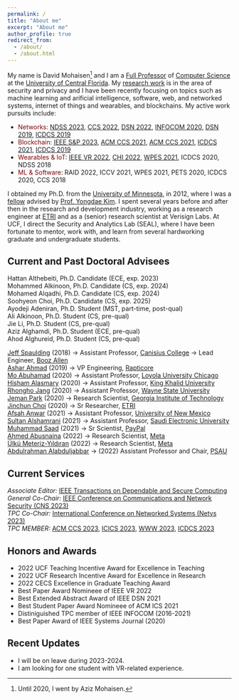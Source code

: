 ```yaml
---
permalink: /
title: "About me"
excerpt: "About me"
author_profile: true
redirect_from: 
  - /about/
  - /about.html
---
```

My name is David Mohaisen[^1] and I am a [Full Professor](https://www.cs.ucf.edu/person/aziz-mohaisen/) of [Computer Science](https://www.cs.ucf.edu/) at the [University of Central Florida](https://www.ucf.edu/). My [research work](https://dblp.uni-trier.de/pid/70/2832.html) is in the area of security and privacy and I have been recently focusing on topics such as machine learning and arificial intelligence, software, web, and networked systems, internet of things and wearables, and blockchains. My active work pursuits include:

* <span style="color:maroon">Networks</span>: [NDSS 2023](files/ndss23.pdf), [CCS 2022](files/ccs22.pdf), [DSN 2022](files/dsn22.pdf), [INFOCOM 2020](files/infocom20sf.pdf), [DSN 2019](files/dsn19a.pdf), [ICDCS 2019](files/icdcs19b.pdf)
* <span style="color:maroon">Blockchain</span>: [IEEE S&P 2023](files/sp23.pdf), [ACM CCS 2021](files/ccs21a.pdf), [ACM CCS 2021](files/ccs21b.pdf), [ICDCS 2021](files/icdcs21.pdf), [ICDCS 2019](files.icdcs19c.pdf)
* <span style="color:maroon">Wearables & IoT</span>: [IEEE VR 2022](files/vr22a.pdf), [CHI 2022](files/chi22.pdf), [WPES 2021](files/wpes22sia.pdf), ICDCS 2020, NDSS 2018
* <span style="color:maroon">ML & Software</span>: RAID 2022, ICCV 2021, WPES 2021, PETS 2020, ICDCS 2020, CCS 2018

I obtained my Ph.D. from the [University of Minnesota](https://twin-cities.umn.edu/), in 2012, where I was a [fellow](https://cla.umn.edu/graduate-students/research-creative-inquiry/doctoral-dissertation-fellowship-ddf) advised by [Prof. Yongdae Kim](https://syssec.kaist.ac.kr/~yongdaek/). I spent several years before and after then in the research and development industry, working as a research engineer at [ETRI](https://etri.re.kr/intro.html) and as a (senior) research scientist at Verisign Labs. At UCF, I direct the Security and Analytics Lab (SEAL), where I have been fortunate to mentor, work with, and learn from several hardworking graduate and undergraduate students. 

Current and Past Doctoral Advisees
----
Hattan Althebeiti, Ph.D. Candidate (ECE, exp. 2023)\
Mohammed Alkinoon, Ph.D. Candidate (CS, exp. 2024)\
Mohamed Alqadhi, Ph.D. Candidate (CS, exp. 2024)\
Soohyeon Choi, Ph.D. Candidate (CS, exp. 2025)\
Ayodeji Adeniran, Ph.D. Student (MST, part-time, post-qual)\
Ali Alkinoon, Ph.D. Student (CS, pre-qual)\
Jie Li, Ph.D. Student (CS, pre-qual)\
Aziz Alghamdi, Ph.D. Student (ECE, pre-qual)\
Ahod Alghureid, Ph.D. Student (CS, pre-qual)

[Jeff Spaulding](https://www.linkedin.com/in/jeffreyspaulding/) (2018) &rarr; Assistant Professor, [Canisius College](https://www.canisius.edu/) &rarr; Lead Engineer, [Booz Allen](https://www.boozallen.com/)\
[Ashar Ahmad](https://www.linkedin.com/in/ahmad-ashar/) (2019) &rarr; VP Engineering, [Rapticore](https://www.rapticore.com/team)\
[Mo Abuhamad](https://www.linkedin.com/in/abuhamadm) (2020) &rarr; Assistant Professor, [Loyola University Chicago](https://www.luc.edu/)\
[Hisham Alasmary](https://www.linkedin.com/in/hisham-alasmary-24ba31189) (2020) &rarr;  Assistant Professor, [King Khalid University](https://www.kku.edu.sa/en)\
[Rhongho Jang](https://www.linkedin.com/in/rhongho-jang-a57706152/) (2020) &rarr; Assistant Professor, [Wayne State University](https://wayne.edu/)\
[Jeman Park](https://www.linkedin.com/in/jemanpark122/) (2020) &rarr; Research Scientist, [Georgia Institute of Technology](https://www.gatech.edu/)\
[Jinchun Choi](https://www.linkedin.com/in/jinchunchoi/) (2020) &rarr; Sr Researcher, [ETRI](https://www.etri.re.kr/eng/main/main.etri)\
[Afsah Anwar](https://www.linkedin.com/in/afsahanwar/) (2021) &rarr; Assistant Professor, [University of New Mexico](https://www.famu.edu/)\
[Sultan Alshamrani](https://www.linkedin.com/in/sultan-alshamrani-52b7a588/) (2021) &rarr; Assistant Professor, [Saudi Electronic University](https://seu.edu.sa/en/home)\
[Muhammad Saad](https://www.linkedin.com/in/muhammad-saad-b41665145/) (2021) &rarr; Sr Scientist, [PayPal](https://www.paypal.com/us/home)\
[Ahmed Abusnaina](https://www.linkedin.com/in/ahmed-abusnaina-958b4b138/) (2022) &rarr; Research Scientist, [Meta](https://about.facebook.com/?utm_source=meta.com&utm_medium=redirect)\
[Ülkü Meteriz-Yıldıran](https://www.linkedin.com/in/ulku-meteriz/) (2022) &rarr; Research Scientist, [Meta](https://about.facebook.com/?utm_source=meta.com&utm_medium=redirect)\
[Abdulrahman Alabduljabbar](https://www.linkedin.com/in/alabduljabbar/) &rarr; (2022)  Assistant Professor and Chair, [PSAU](https://www.psau.edu.sa/en)

Current Services
----
_Associate Editor:_ [IEEE Transactions on Dependable and Secure Computing](https://ieeexplore.ieee.org/xpl/RecentIssue.jsp?punumber=8858)\
_General Co-Chair:_ [IEEE Conference on Communications and Network Security (CNS 2023)](https://cns2023.ieee-cns.org/)\
_TPC Co-Chair:_ [International Conference on Networked Systems (Netys 2023)](https://netys.net)\
_TPC MEMBER:_ [ACM CCS 2023](https://www.sigsac.org/ccs/CCS2023/), [ICICS 2023](https://icics23.nankai.edu.cn/), [WWW 2023](https://www2023.thewebconf.org/), [ICDCS 2023](https://icdcs2023.icdcs.org/)

Honors and Awards
----
* 2022 UCF Teaching Incentive Award for Excellence in Teaching
* 2022 UCF Research Incentive Award for Excellence in Research
* 2022 CECS Excellence in Graduate Teaching Award
* Best Paper Award Nomineee of IEEE VR 2022
* Best Extended Abstract Award of IEEE DSN 2021
* Best Student Paper Award Nomineee of ACM ICS 2021
* Distiniguished TPC member of IEEE INFOCOM (2016-2021)
* Best Paper Award of IEEE Systems Journal (2020) 

Recent Updates
----
* I will be on leave during 2023-2024.
* I am looking for one student with VR-related experience.

[^1]: Until 2020, I went by Aziz Mohaisen.
